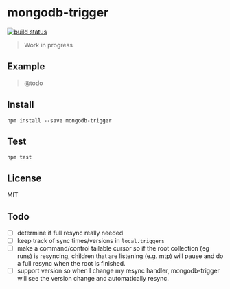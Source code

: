 # mongodb-trigger

[![build status](https://secure.travis-ci.org/imlucas/mongodb-trigger.png)](http://travis-ci.org/imlucas/mongodb-trigger)

> Work in progress

## Example

> @todo

## Install

```
npm install --save mongodb-trigger
```

## Test

```
npm test
```

## License

MIT

## Todo

- [ ] determine if full resync really needed
- [ ] keep track of sync times/versions in `local.triggers`
- [ ] make a command/control tailable cursor so if the root collection
  (eg runs) is resyncing, children that are listening (e.g. mtp)
  will pause and do a full resync when the root is finished.
- [ ] support version so when I change my resync handler,
  mongodb-trigger will see the version change and automatically
  resync.
